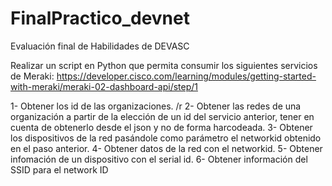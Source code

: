 # FinalPractico_devnet
Evaluación final de Habilidades de DEVASC

Realizar un script en Python que permita  consumir los siguientes servicios de  Meraki:
https://developer.cisco.com/learning/modules/getting-started-with-meraki/meraki-02-dashboard-api/step/1

1- Obtener los id de las organizaciones. /r
2- Obtener las redes de una organización a partir de la elección de un id del servicio anterior, tener en cuenta de obtenerlo desde el json y no de forma harcodeada.
3- Obtener los dispositivos de la red pasándole como parámetro el  networkid  obtenido en el paso anterior.
4- Obtener datos de la  red con el networkid.
5- Obtener infomación de un dispositivo con el serial id.
6- Obtener información del SSID para el network ID
